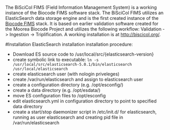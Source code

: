 The BiSciCol FIMS (Field Information Management System) is a working instance of the Biocode FIMS software stack.  The BiSciCol FIMS utilizes an ElasticSearch data storage engine and is the first created instance of the [Biocode FIMS](https://github.com/biocodellc/biocode-fims-commons/) stack.  It is based on earlier validation software created for the Moorea Biocode Project and utilizes the following workflow: Validation -> Ingestion -> Triplification.  A working installation is at http://biscicol.org/.


#Installation
ElasticSearch installation installation procedure:
 - Download ES source code to /usr/local/src/{elasticsearch-version}
 - create symbolic link to executable: 
```ln -s /usr/local/src/elasticsearch-5.0.1/bin/elasticsearch /usr/local/elasticsearch```
 - create elasticsearch user (with nologin priveleges)
 - create /var/run/elasticsearch and assign to elasticsearch user
 - create a configuration directory (e.g. /opt/esconfig/)
 - create a data directory (e.g. /opt/esdata/)
 - move ES configuration files to /opt/esconfig
 - edit elasticsearch.yml in configuration directory to point to specified data directory
 - create a start/stop daemonizer script in /etc/init.d/ for elasticsearch, running as user elasticsearch and creating pid file in /var/run/elasticsearch
